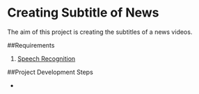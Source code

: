 
# Creating Subtitle of News
The aim of this project is creating the subtitles of a news videos.

##Requirements

1. [Speech Recognition](https://pypi.python.org/pypi/SpeechRecognition)


##Project Development Steps

* 
